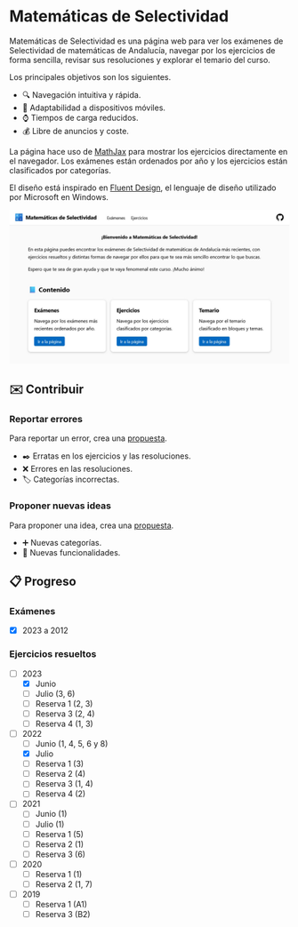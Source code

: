 # Matemáticas de Selectividad

Matemáticas de Selectividad es una página web para ver los exámenes de Selectividad de matemáticas de Andalucía, navegar por los ejercicios de forma sencilla, revisar sus resoluciones y explorar el temario del curso.

Los principales objetivos son los siguientes.

- 🔍 Navegación intuitiva y rápida.
- 📱 Adaptabilidad a dispositivos móviles.
- ⌚ Tiempos de carga reducidos.
- 💰 Libre de anuncios y coste.

La página hace uso de [MathJax](https://www.mathjax.org/) para mostrar los ejercicios directamente en el navegador.
Los exámenes están ordenados por año y los ejercicios están clasificados por categorías.

El diseño está inspirado en [Fluent Design](https://fluent2.microsoft.design), el lenguaje de diseño utilizado por Microsoft en Windows.

![Captura de pantalla](img/screenshot.jpg)

## ✉️ Contribuir

### Reportar errores
Para reportar un error, crea una [propuesta](https://github.com/DanielSevillano/matematicas-selectividad/issues).

- ✒️ Erratas en los ejercicios y las resoluciones.
- ❌ Errores en las resoluciones.
- 🏷️ Categorías incorrectas.

### Proponer nuevas ideas
Para proponer una idea, crea una [propuesta](https://github.com/DanielSevillano/matematicas-selectividad/issues).

- ➕ Nuevas categorías.
- 🚀 Nuevas funcionalidades.

## 📋 Progreso

### Exámenes
- [x] 2023 a 2012

### Ejercicios resueltos
- [ ] 2023
    - [x] Junio
    - [ ] Julio (3, 6)
    - [ ] Reserva 1 (2, 3)
    - [ ] Reserva 3 (2, 4)
    - [ ] Reserva 4 (1, 3)
- [ ] 2022
    - [ ] Junio (1, 4, 5, 6 y 8)
    - [x] Julio
    - [ ] Reserva 1 (3)
    - [ ] Reserva 2 (4)
    - [ ] Reserva 3 (1, 4)
    - [ ] Reserva 4 (2)
- [ ] 2021
    - [ ] Junio (1)
    - [ ] Julio (1)
    - [ ] Reserva 1 (5)
    - [ ] Reserva 2 (1)
    - [ ] Reserva 3 (6)
- [ ] 2020
    - [ ] Reserva 1 (1)
    - [ ] Reserva 2 (1, 7)
- [ ] 2019
    - [ ] Reserva 1 (A1)
    - [ ] Reserva 3 (B2)
